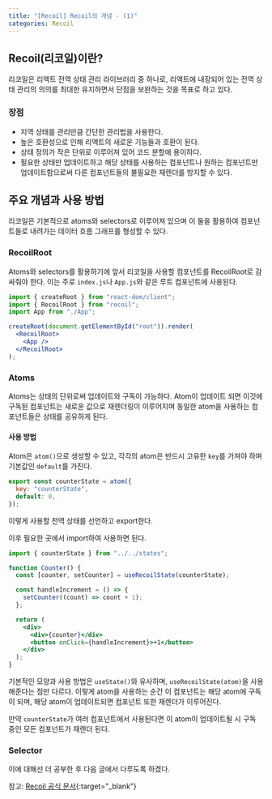 ```yaml
---
title: "[Recoil] Recoil의 개념 - (1)"
categories: Recoil
---
```


## Recoil(리코일)이란?

리코일은 리액트 전역 상태 관리 라이브러리 중 하나로, 리액트에 내장되어 있는 전역 상태 관리의 의의를 최대한 유지하면서 단점을 보완하는 것을 목표로 하고 있다.

### 장점

- 지역 상태를 관리만큼 간단한 관리법을 사용한다.
- 높은 호환성으로 인해 리액트의 새로운 기능들과 호환이 된다.
- 상태 정의가 작은 단위로 이루어져 있어 코드 분할에 용이하다.
- 필요한 상태만 업데이트하고 해당 상태를 사용하는 컴포넌트나 원하는 컴포넌트만 업데이트함으로써 다른 컴포넌트들의 불필요한 재렌더를 방지할 수 있다.

## 주요 개념과 사용 방법

리코일은 기본적으로 atoms와 selectors로 이루어져 있으며 이 둘을 활용하여 컴포넌트들로 내려가는 데이터 흐름 그래프를 형성할 수 있다.

### RecoilRoot

Atoms와 selectors를 활용하기에 앞서 리코일을 사용할 컴포넌트를 RecoilRoot로 감싸줘야 한다. 이는 주로 `index.js`나 `App.js`와 같은 루트 컴포넌트에 사용된다.

```jsx
import { createRoot } from "react-dom/client";
import { RecoilRoot } from "recoil";
import App from "./App";

createRoot(document.getElementById("root")).render(
  <RecoilRoot>
    <App />
  </RecoilRoot>
);
```

### Atoms

Atoms는 상태의 단위로써 업데이트와 구독이 가능하다. Atom이 업데이트 되면 이것에 구독된 컴포넌트는 새로운 값으로 재렌더링이 이루어지며 동일한 atom을 사용하는 컴포넌트들은 상태를 공유하게 된다.

#### 사용 방법

Atom은 `atom()`으로 생성할 수 있고, 각각의 atom은 반드시 고유한 `key`를 가져야 하며 기본값인 `default`를 가진다.

```jsx
export const counterState = atom({
  key: "counterState",
  default: 0,
});
```

이렇게 사용할 전역 상태를 선언하고 export한다.

이후 필요한 곳에서 import하여 사용하면 된다.

```jsx
import { counterState } from "../../states";

function Counter() {
  const [counter, setCounter] = useRecoilState(counterState);

  const handleIncrement = () => {
    setCounter((count) => count + 1);
  };

  return (
    <div>
      <div>{counter}</div>
      <button onClick={handleIncrement}>+1</button>
    </div>
  );
}
```

기본적인 모양과 사용 방법은 `useState()`와 유사하며, `useRecoilState(atom)`을 사용해준다는 점만 다르다. 이렇게 atom을 사용하는 순간 이 컴포넌트는 해당 atom에 구독이 되며, 해당 atom이 업데이트되면 컴포넌트 또한 재렌더가 이루어진다.

만약 `counterState`가 여러 컴포넌트에서 사용된다면 이 atom이 업데이트될 시 구독 중인 모든 컴포넌트가 재렌더 된다.

### Selector

이에 대해선 더 공부한 후 다음 글에서 다루도록 하겠다.

참고: [Recoil 공식 문서](https://recoiljs.org/ko/docs/introduction/core-concepts){:target="\_blank"}
